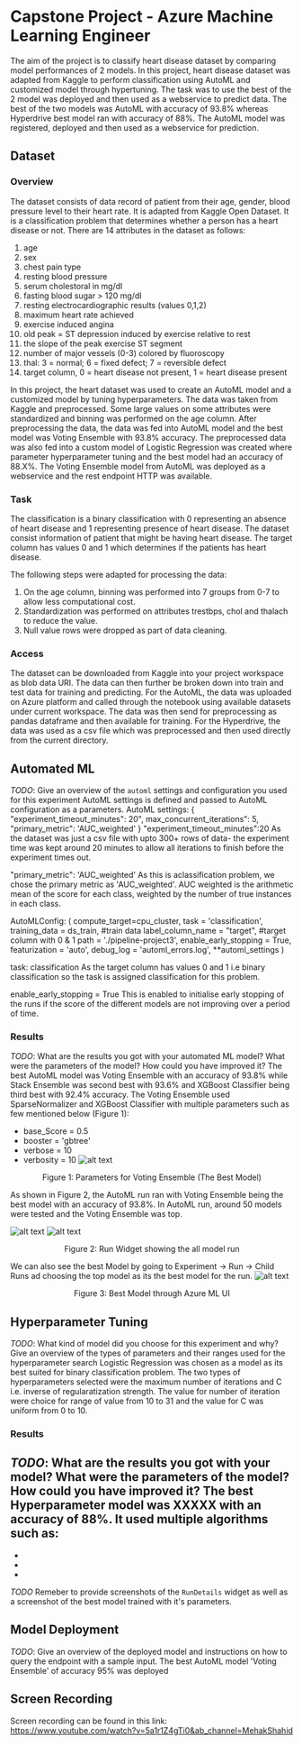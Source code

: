 # Capstone Project - Azure Machine Learning Engineer
The aim of the project is to classify heart disease dataset by comparing model performances of 2 models. In this project, heart disease dataset was adapted from Kaggle to perform classification using AutoML and customized model through hypertuning. The task was to use the best of the 2 model was deployed and then used as a webservice to predict data. The best of the two models was AutoML with accuracy of 93.8% whereas Hyperdrive best model ran with accuracy of 88%. The AutoML model was registered, deployed and then used as a webservice for prediction.


## Dataset

### Overview
The dataset consists of data record of patient from their age, gender, blood pressure level to their heart rate. It is adapted from Kaggle Open Dataset. It is a classification problem that determines whether a person has a heart disease or not. There are 14 attributes in the dataset as follows:
1. age
2. sex
3. chest pain type
4. resting blood pressure
5. serum cholestoral in mg/dl
6. fasting blood sugar > 120 mg/dl
7. resting electrocardiographic results (values 0,1,2)
8. maximum heart rate achieved
9. exercise induced angina
10. old peak = ST depression induced by exercise relative to rest
11. the slope of the peak exercise ST segment
12. number of major vessels (0-3) colored by fluoroscopy
13. thal: 3 = normal; 6 = fixed defect; 7 = reversible defect
14. target column, 0 = heart disease not present, 1 = heart disease present

In this project, the heart dataset was used to create an AutoML model and a customized model by tuning hyperparameters. The data was taken from Kaggle and preprocessed. Some large values on some attributes were standardized and binning was performed on the age column. After preprocessing the data, the data was fed into AutoML model and the best model was Voting Ensemble with 93.8% accuracy. The preprocessed data was also fed into a custom model of Logistic Regression was created where parameter hyperparameter tuning and the best model had an accuracy of 88.X%. The Voting Ensemble model from AutoML was deployed as a webservice and the rest endpoint HTTP was available.

### Task
The classification is a binary classification with 0 representing an absence of heart disease and 1 representing presence of heart disease.
The dataset consist information of patient that might be having heart disease. The target column has values 0 and 1 which determines if the patients has heart disease.

The following steps were adapted for processing the data:
1. On the age column, binning was performed into 7 groups from 0-7 to allow less computational cost.
2. Standardization was performed on attributes trestbps, chol and thalach to reduce the value.
3. Null value rows were dropped as part of data cleaning.

### Access
The dataset can be downloaded from Kaggle into your project workspace as blob data URI. The data can then further be broken down into train and test data for training and predicting.
For the AutoML, the data was uploaded on Azure platform and called through the notebook using available datasets under current workspace. The data was then send for preprocessing as pandas dataframe and then available for training.
For the Hyperdrive, the data was used as a csv file which was preprocessed and then used directly from the current directory.

## Automated ML
*TODO*: Give an overview of the `automl` settings and configuration you used for this experiment
AutoML settings is defined and passed to AutoML configuration as a parameters.
AutoML settings:
{
    "experiment_timeout_minutes": 20",
    max_concurrent_iterations": 5,
    "primary_metric": 'AUC_weighted'
}
"experiment_timeout_minutes":20
As the dataset was just a csv file with upto 300+ rows of data- the experiment time was kept around 20 minutes to allow all iterations to finish before the experiment times out.

"primary_metric": 'AUC_weighted'
As this is aclassification problem, we chose the primary metric as 'AUC_weighted'. AUC weighted is the arithmetic mean of the score for each class, weighted by the number of true instances in each class.

AutoMLConfig:
(
    compute_target=cpu_cluster,
     task = 'classification',
     training_data = ds_train, #train data
     label_column_name = "target", #target column with 0 & 1
     path = './pipeline-project3',
     enable_early_stopping = True,
     featurization = 'auto',
     debug_log = 'automl_errors.log',
     **automl_settings
)

task: classification
As the target column has values 0 and 1 i.e binary classification so the task is assigned classification for this problem.

enable_early_stopping = True
This is enabled to initialise early stopping of the runs if the score of the different models are not improving over a period of time.

### Results
*TODO*: What are the results you got with your automated ML model? What were the parameters of the model? How could you have improved it?
The best AutoML model was Voting Ensemble with an accuracy of 93.8% while Stack Ensemble was second best with 93.6% and XGBoost Classifier being third best with 92.4% accuracy. The Voting Ensemble used SparseNormalizer and XGBoost Classifier with multiple parameters such as few mentioned below (Figure 1):
- base_Score = 0.5
- booster = 'gbtree'
- verbose = 10
- verbosity = 10
![alt text](https://github.com/army-mehak/Project3-Azure-ML/tree/b2/starter_file/img/automl-hyperparameters.png)
<p align="center">
 Figure 1: Parameters for Voting Ensemble (The Best Model)
</p>

As shown in Figure 2, the AutoML run ran with Voting Ensemble being the best model with an accuracy of 93.8%. In AutoML run, around 50 models were tested and the Voting Ensemble was top.

![alt text](https://github.com/army-mehak/Project3-Azure-ML/tree/b2/starter_file/img/a-1.PNG)
![alt text](https://github.com/army-mehak/Project3-Azure-ML/tree/b2/starter_file//img/a-2.PNG)
<p align="center">
 Figure 2: Run Widget showing the all model run

We can also see the best Model by going to Experiment -> Run -> Child Runs ad choosing the top model as its the best model for the run.
 ![alt text](https://github.com/army-mehak/Project3-Azure-ML/tree/b2/starter_file/img/a-3.PNG)
 <p align="center">
  Figure 3: Best Model through Azure ML UI

## Hyperparameter Tuning
*TODO*: What kind of model did you choose for this experiment and why? Give an overview of the types of parameters and their ranges used for the hyperparameter search
Logistic Regression was chosen as a model as its best suited for binary classification problem. The two types of hyperparameters selected were the maximum number of iterations and C i.e. inverse of regularatization strength. The value for number of iteration were choice for range of value from 10 to 31 and the value for C was uniform from 0 to 10.

### Results
*TODO*: What are the results you got with your model? What were the parameters of the model? How could you have improved it?
The best Hyperparameter model was XXXXX with an accuracy of 88%. It used multiple algorithms such as:
-
-
-
-
*TODO* Remeber to provide screenshots of the `RunDetails` widget as well as a screenshot of the best model trained with it's parameters.

## Model Deployment
*TODO*: Give an overview of the deployed model and instructions on how to query the endpoint with a sample input.
The best AutoML model 'Voting Ensemble' of accuracy 95% was deployed

## Screen Recording
Screen recording can be found in this link: https://www.youtube.com/watch?v=5a1r1Z4gTi0&ab_channel=MehakShahid
